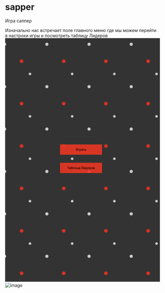 # sapper
Игра саппер

Изначально нас встречает поле главного меню где мы можем перейти в настроки игры и посмотреть таблицу Лидеров
![Alt text](image.png)
<img width="764" alt="image" src="https://github.com/Maksim22886/sapper/assets/120506295/fb931a61-aa8a-4b2d-ae74-f552e142c7e6">
